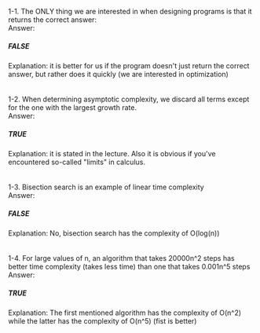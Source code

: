 1-1. The ONLY thing we are interested in when designing programs is that it returns the correct answer:  
Answer:   
##### FALSE    
Explanation: it is better for us if the program doesn't just return the correct answer, but rather does it quickly (we are interested in optimization)  
<br />
<br />
1-2. When determining asymptotic complexity, we discard all terms except for the one with the largest growth rate.      
Answer:     
##### TRUE  
Explanation: it is stated in the lecture. Also it is obvious if you've encountered so-called "limits" in calculus.  
<br />
<br />
1-3. Bisection search is an example of linear time complexity  
Answer:   
##### FALSE    
Explanation: No, bisection search has the complexity of O(log(n))   
<br />
<br />
1-4. For large values of n, an algorithm that takes 20000n^2 steps has better time complexity (takes less time) than one that takes 0.001n^5 steps   
Answer:    
##### TRUE   
Explanation: The first mentioned algorithm has the complexity of O(n^2) while the latter has the complexity of O(n^5) (fist is better)   
